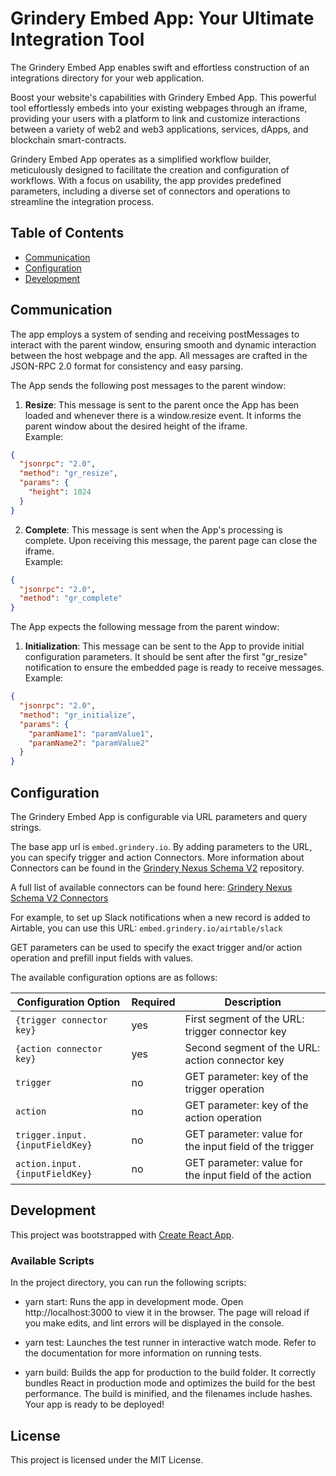 # Grindery Embed App: Your Ultimate Integration Tool

The Grindery Embed App enables swift and effortless construction of an integrations directory for your web application.

Boost your website's capabilities with Grindery Embed App. This powerful tool effortlessly embeds into your existing webpages through an iframe, providing your users with a platform to link and customize interactions between a variety of web2 and web3 applications, services, dApps, and blockchain smart-contracts.

Grindery Embed App operates as a simplified workflow builder, meticulously designed to facilitate the creation and configuration of workflows. With a focus on usability, the app provides predefined parameters, including a diverse set of connectors and operations to streamline the integration process.

## Table of Contents

- [Communication](#communication)
- [Configuration](#configuration)
- [Development](#development)

## Communication

The app employs a system of sending and receiving postMessages to interact with the parent window, ensuring smooth and dynamic interaction between the host webpage and the app. All messages are crafted in the JSON-RPC 2.0 format for consistency and easy parsing.

The App sends the following post messages to the parent window:

1. **Resize**: This message is sent to the parent once the App has been loaded and whenever there is a window.resize event. It informs the parent window about the desired height of the iframe.  
   Example:

```json
{
  "jsonrpc": "2.0",
  "method": "gr_resize",
  "params": {
    "height": 1024
  }
}
```

2. **Complete**: This message is sent when the App's processing is complete. Upon receiving this message, the parent page can close the iframe.  
   Example:

```json
{
  "jsonrpc": "2.0",
  "method": "gr_complete"
}
```

The App expects the following message from the parent window:

1. **Initialization**: This message can be sent to the App to provide initial configuration parameters. It should be sent after the first "gr_resize" notification to ensure the embedded page is ready to receive messages.  
   Example:

```json
{
  "jsonrpc": "2.0",
  "method": "gr_initialize",
  "params": {
    "paramName1": "paramValue1",
    "paramName2": "paramValue2"
  }
}
```

## Configuration

The Grindery Embed App is configurable via URL parameters and query strings.

The base app url is `embed.grindery.io`. By adding parameters to the URL, you can specify trigger and action Connectors. More information about Connectors can be found in the [Grindery Nexus Schema V2](https://github.com/grindery-io/grindery-nexus-schema-v2/tree/master/connectors) repository.

A full list of available connectors can be found here: [Grindery Nexus Schema V2 Connectors](https://github.com/grindery-io/grindery-nexus-schema-v2/tree/master/cds)

For example, to set up Slack notifications when a new record is added to Airtable, you can use this URL: `embed.grindery.io/airtable/slack`

GET parameters can be used to specify the exact trigger and/or action operation and prefill input fields with values.

The available configuration options are as follows:

| Configuration Option            | Required | Description                                             |
| ------------------------------- | -------- | ------------------------------------------------------- |
| `{trigger connector key}`       | yes      | First segment of the URL: trigger connector key         |
| `{action connector key}`        | yes      | Second segment of the URL: action connector key         |
| `trigger`                       | no       | GET parameter: key of the trigger operation             |
| `action`                        | no       | GET parameter: key of the action operation              |
| `trigger.input.{inputFieldKey}` | no       | GET parameter: value for the input field of the trigger |
| `action.input.{inputFieldKey}`  | no       | GET parameter: value for the input field of the action  |

## Development

This project was bootstrapped with [Create React App](https://create-react-app.dev/).

### Available Scripts

In the project directory, you can run the following scripts:

- yarn start: Runs the app in development mode. Open http://localhost:3000 to view it in the browser. The page will reload if you make edits, and lint errors will be displayed in the console.

- yarn test: Launches the test runner in interactive watch mode. Refer to the documentation for more information on running tests.

- yarn build: Builds the app for production to the build folder. It correctly bundles React in production mode and optimizes the build for the best performance. The build is minified, and the filenames include hashes. Your app is ready to be deployed!

## License

This project is licensed under the MIT License.
